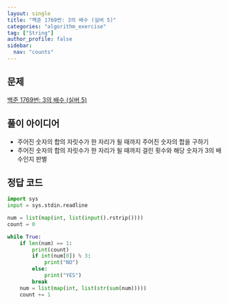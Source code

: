 ```yaml
---
layout: single
title: "백준 1769번: 3의 배수 (실버 5)"
categories: "algorithm_exercise"
tag: ["String"]
author_profile: false
sidebar:
  nav: "counts"
---
```


## 문제

[백준 1769번: 3의 배수 (실버 5)](https://www.acmicpc.net/problem/1769)

## 풀이 아이디어

- 주어진 숫자의 합의 자릿수가 한 자리가 될 때까지 주어진 숫자의 합을 구하기
- 주어진 숫자의 합의 자릿수가 한 자리가 될 때까지 걸린 횟수와 해당 숫자가 3의 배수인지 판별

## 정답 코드

```python
import sys
input = sys.stdin.readline

num = list(map(int, list(input().rstrip())))
count = 0

while True:
    if len(num) == 1:
        print(count)
        if int(num[0]) % 3:
            print("NO")
        else:
            print("YES")
        break
    num = list(map(int, list(str(sum(num)))))
    count += 1
```
